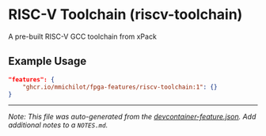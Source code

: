 
# RISC-V Toolchain (riscv-toolchain)

A pre-built RISC-V GCC toolchain from xPack

## Example Usage

```json
"features": {
    "ghcr.io/mmichilot/fpga-features/riscv-toolchain:1": {}
}
```





---

_Note: This file was auto-generated from the [devcontainer-feature.json](https://github.com/mmichilot/fpga-features/blob/main/src/riscv-toolchain/devcontainer-feature.json).  Add additional notes to a `NOTES.md`._
